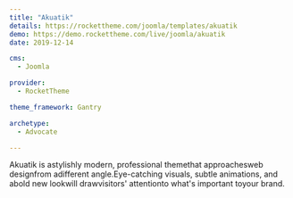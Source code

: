 ```yaml
---
title: "Akuatik"
details: https://rockettheme.com/joomla/templates/akuatik
demo: https://demo.rockettheme.com/live/joomla/akuatik
date: 2019-12-14

cms: 
  - Joomla

provider: 
  - RocketTheme

theme_framework: Gantry

archetype:
  - Advocate

---
```


Akuatik is astylishly modern, professional themethat approachesweb designfrom adifferent angle.Eye-catching visuals, subtle animations, and abold new lookwill drawvisitors' attentionto what's important toyour brand.